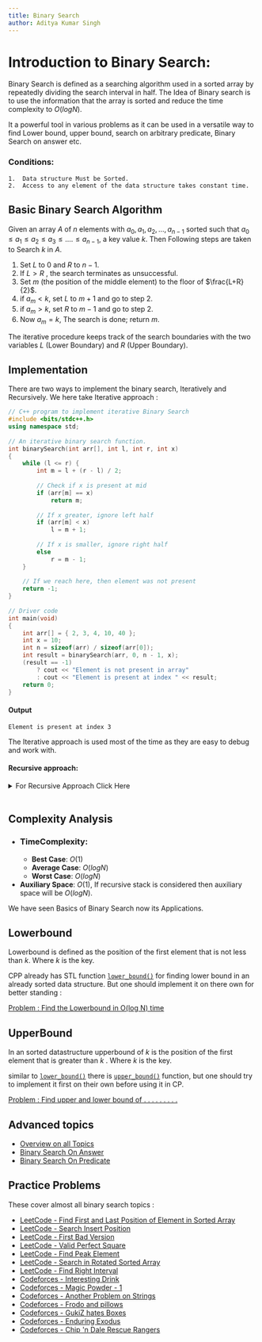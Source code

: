 ```yaml
---
title: Binary Search
author: Aditya Kumar Singh
---
```


# Introduction to Binary Search:

Binary Search is defined as a searching algorithm used in a sorted array by repeatedly dividing the search interval in half. The Idea of Binary search is to use the information that the array is sorted and reduce the time complexity to $O(log N)$.

It a powerful tool in various problems as it can be used in a versatile way to find Lower bound, upper bound, search on arbitrary predicate, Binary Search on answer etc.

### Conditions:
```
1.	Data structure Must be Sorted.
2.	Access to any element of the data structure takes constant time.
```

## Basic Binary Search Algorithm

Given an array $A$ of $n$ elements with $a_0,a_1,a_2, ...,a_{n-1}$ sorted such that $a_0 \le a_1 \le a_2 \le a_3 \le .... \le a_{n-1},$ a key value $k$. Then Following steps are taken to Search $k$ in $A$.
<br>
1. Set $L$ to 0 and $R$ to $n-1$.
2. If $L > R$ , the search terminates as unsuccessful.
3. Set $m$ (the position of the middle element) to the floor of $\frac{L+R}{2}$.
4. if $a_m < k$, set $L$ to $m+1$ and go to step 2.
5. if $a_m > k$, set $R$ to $m-1$ and go to step 2.
6. Now $a_m = k$, The search is done; return $m$.


The iterative procedure keeps track of the search boundaries with the two variables $L$ (Lower Boundary) and $R$ (Upper Boundary). 

## Implementation
There are two ways to implement the binary search, Iteratively and Recursively. 
We here take Iterative approach : 

```cpp
// C++ program to implement iterative Binary Search
#include <bits/stdc++.h>
using namespace std;
 
// An iterative binary search function.
int binarySearch(int arr[], int l, int r, int x)
{
    while (l <= r) {
        int m = l + (r - l) / 2;
 
        // Check if x is present at mid
        if (arr[m] == x)
            return m;
 
        // If x greater, ignore left half
        if (arr[m] < x)
            l = m + 1;
 
        // If x is smaller, ignore right half
        else
            r = m - 1;
    }
 
    // If we reach here, then element was not present
    return -1;
}
 
// Driver code
int main(void)
{
    int arr[] = { 2, 3, 4, 10, 40 };
    int x = 10;
    int n = sizeof(arr) / sizeof(arr[0]);
    int result = binarySearch(arr, 0, n - 1, x);
    (result == -1)
        ? cout << "Element is not present in array"
        : cout << "Element is present at index " << result;
    return 0;
}
```

#### Output
```
Element is present at index 3
```
The Iterative approach is used most of the time as they are easy to debug and work with.

#### Recursive approach:
<details><summary>For Recursive Approach Click Here</summary>

```cpp
// C++ program to implement recursive Binary Search
#include <bits/stdc++.h>
using namespace std;

// A recursive binary search function. It returns
// location of x in given array arr[l..r] if present,
// otherwise -1
int binarySearch(int arr[], int l, int r, int x)
{
    if (r >= l) {
        int mid = l + (r - l) / 2;

        // If the element is present at the middle
        // itself
        if (arr[mid] == x)
            return mid;

        // If element is smaller than mid, then
        // it can only be present in left subarray
        if (arr[mid] > x)
            return binarySearch(arr, l, mid - 1, x);

        // Else the element can only be present
        // in right subarray
        return binarySearch(arr, mid + 1, r, x);
    }

    // We reach here when element is not
    // present in array
    return -1;
}

// Driver code
int main()
{
    int arr[] = { 2, 3, 4, 10, 40 };
    int x = 10;
    int n = sizeof(arr) / sizeof(arr[0]);
    int result = binarySearch(arr, 0, n - 1, x);
    (result == -1)
        ? cout << "Element is not present in array"
        : cout << "Element is present at index " << result;
    return 0;
}
```
</details>
<br>


## Complexity  Analysis

 - ### TimeComplexity: 
    - **Best Case**: $O(1)$
    - **Average Case**: $O(log N)$
    - **Worst Case**: $O(log N)$
- **Auxiliary Space**: $O(1)$, If recursive stack is considered then auxiliary space will be $O(log N)$.


We have seen Basics of Binary Search now its Applications.

## Lowerbound 

Lowerbound is defined as the position of the first element that is not less than $k$.
Where $k$ is the key.

CPP already has  STL function [`lower_bound()`](https://www.geeksforgeeks.org/lower_bound-in-cpp/) for finding lower bound in an already sorted data structure. But one should implement it on there own for better standing :
        
[Problem : Find the Lowerbound in O(log N) time](https://leetcode.com/problems/search-insert-position/solutions/15371/my-understanding-of-lower-boundupper-bound-binary-search-in-c-thanks-to-two-post/)

## UpperBound 

In an sorted datastructure upperbound of $k$ is the position of the first element that is greater than $k$ . Where $k$ is the key.

similar to [`lower_bound()`](https://www.geeksforgeeks.org/lower_bound-in-cpp/) there is [`upper_bound()`](https://www.geeksforgeeks.org/upper_bound-in-cpp/) function, but one should try to implement it first on their own before using it in CP.

[Problem : Find upper and lower bound of . . . . . . . . .](https://www.hackerearth.com/problem/algorithm/binary-search-basic/)

## Advanced topics
- [Overview on all Topics](https://cp-algorithms.com/num_methods/binary_search.html)
- [Binary Search On Answer](https://www.geeksforgeeks.org/binary-search-on-answer-tutorial-with-problems/)
- [Binary Search On Predicate](https://www.geeksforgeeks.org/binary-search-intuition-and-predicate-functions/)

## Practice Problems
These cover almost all binary search topics :
- [LeetCode - Find First and Last Position of Element in Sorted Array](https://leetcode.com/problems/find-first-and-last-position-of-element-in-sorted-array/)
- [LeetCode - Search Insert Position](https://leetcode.com/problems/search-insert-position/)
- [LeetCode - First Bad Version](https://leetcode.com/problems/first-bad-version/)
- [LeetCode - Valid Perfect Square](https://leetcode.com/problems/valid-perfect-square/)
- [LeetCode - Find Peak Element](https://leetcode.com/problems/find-peak-element/)
- [LeetCode - Search in Rotated Sorted Array](https://leetcode.com/problems/search-in-rotated-sorted-array/)
- [LeetCode - Find Right Interval](https://leetcode.com/problems/find-right-interval/)
- [Codeforces - Interesting Drink](https://codeforces.com/problemset/problem/670/D1)
- [Codeforces - Magic Powder - 1](https://codeforces.com/problemset/problem/670/D1)
- [Codeforces - Another Problem on Strings](https://codeforces.com/problemset/problem/165/C)
- [Codeforces - Frodo and pillows](https://codeforces.com/problemset/problem/760/B)
- [Codeforces - GukiZ hates Boxes](https://codeforces.com/problemset/problem/551/C)
- [Codeforces - Enduring Exodus](https://codeforces.com/problemset/problem/645/C)
- [Codeforces - Chip 'n Dale Rescue Rangers](https://codeforces.com/problemset/problem/590/B)

